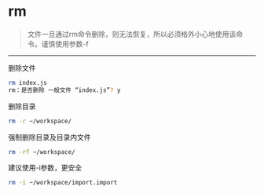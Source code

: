 # rm
> 文件一旦通过rm命令删除，则无法恢复，所以必须格外小心地使用该命令。谨慎使用参数-f
---

删除文件
```bash
rm index.js
rm：是否删除 一般文件 “index.js”? y
```

删除目录
```bash
rm -r ~/workspace/
```

强制删除目录及目录内文件
```bash
rm -rf ~/workspace/
```

建议使用-i参数，更安全
```bash
rm -i ~/workspace/import.import
```
